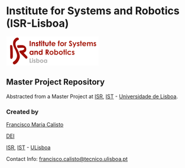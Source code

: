 # Institute for Systems and Robotics (ISR-Lisboa)
![alt tag](isr-logo.png "Logo")
## Master Project Repository

Abstracted from a Master Project at [ISR](http://welcome.isr.tecnico.ulisboa.pt/), [IST](http://tecnico.ulisboa.pt/) - [Universidade de Lisboa](http://ulisboa.pt/).

### Created by

[Francisco Maria Calisto](http://web.tecnico.ulisboa.pt/francisco.calisto/ "Francisco's Academic Profile")  

[DEI](https://fenix.tecnico.ulisboa.pt/departamentos/dei/o-dei)  

[ISR](http://welcome.isr.tecnico.ulisboa.pt/), [IST](http://tecnico.ulisboa.pt/) - [ULisboa](http://ulisboa.pt/)

Contact Info: [francisco.calisto@tecnico.ulisboa.pt](francisco.calisto@tecnico.ulisboa.pt)
